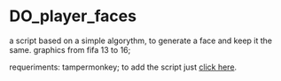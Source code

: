 # DO_player_faces

a script based on a simple algorythm, to generate a face and keep it the same.
graphics from fifa 13 to 16;

requeriments: tampermonkey;
to add the script just [click here]([url](https://github.com/jedimv/DO_player_faces/raw/main/DO_player_faces.js)).
